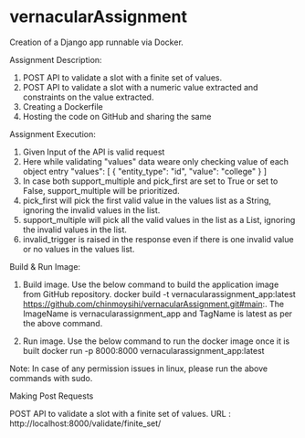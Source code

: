 # vernacularAssignment


Creation of a Django app runnable via Docker.

Assignment Description:
  1. POST API to validate a slot with a finite set of values.
  2. POST API to validate a slot with a numeric value extracted and constraints on the value extracted.
  3. Creating a Dockerfile
  4. Hosting the code on GitHub and sharing the same
  
Assignment Execution:

  1. Given Input of the API is valid request
  2. Here while validating "values" data weare only checking value of each object entry
    "values": [
    {
      "entity_type": "id",
      "value": "college"
    }
    ]
  3. In case both support_multiple and pick_first are set to True or set to False, support_multiple will be prioritized.
  4. pick_first will pick the first valid value in the values list as a String, ignoring the invalid values in the list.
  5. support_multiple will pick all the valid values in the list as a List, ignoring the invalid values in the list.
  6. invalid_trigger is raised in the response even if there is one invalid value or no values in the values list.
      
Build & Run Image:

  1. Build image.
    Use the below command to build the application image from GitHub repository.
    docker build -t vernacularassignment_app:latest https://github.com/chinmoysihi/vernacularAssignment.git#main:.
     The ImageName is vernacularassignment_app and TagName is latest as per the above command.

  2) Run image.
    Use the below command to run the docker image once it is built
    docker run -p 8000:8000 vernacularassignment_app:latest

Note: In case of any permission issues in linux, please run the above commands with sudo.

Making Post Requests

POST API to validate a slot with a finite set of values.
URL : http://localhost:8000/validate/finite_set/












